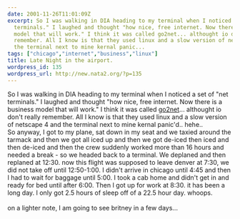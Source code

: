 ```yaml
---
date: 2001-11-26T11:01:09Z
excerpt: So I was walking in DIA heading to my terminal when I noticed a set of "net
  terminals." I laughed and thought "how nice, free internet. Now there is a business
  model that will work." I think it was called go2net... althought io don't really
  remember. All I know is that they used linux and a slow version of netscape 4 and
  the terminal next to mine kernal panic...
tags: ["chicago","internet","business","linux"]
title: Late Night in the airport.
wordpress_id: 135
wordpress_url: http://new.nata2.org/?p=135
---
```


So I was walking in DIA heading to my terminal when I noticed a set of "net terminals." I laughed and thought "how nice, free internet. Now there is a business model that will work." I think it was called <a href="http://www.go2net.com">go2net</a>... althought io don't really remember. All I know is that they used linux and a slow version of netscape 4 and the terminal next to mine kernal panic'd.. hehe..
<br/>
So anyway, I got to my plane, sat down in my seat and we taxied around the tarmack and then we got all iced up and then we got de-iced then iced and then de-iced and then the crew suddenly worked more than 16 hours and needed a break - so we headed back to a terminal. We deplaned and then replaned at 12:30. now this flight was supposed to leave denver at 7:30, we did not take off until 12:50-1:00. I didn't arrive in chicago until 4:45 and then I had to wait for baggage until 5:00. I took a cab home and didn't get in and ready for bed until after 6:00. Then I got up for work at 8:30. it has been a long day. I only got 2.5 hours of sleep off of a 22.5 hour day. whoops. <br/><br/> on a lighter note, I am going to see britney in a few days... 
